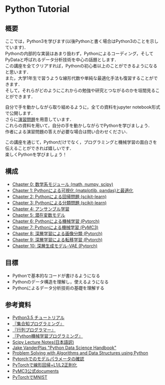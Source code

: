 # Python Tutorial

## 概要
ここでは，Python3を学びます(以後Pythonと書く場合はPython3のことを示しています)．  
Pythonの内部的な実装はあまり扱わず，Pythonによるコーディング，そしてPyDataと呼ばれるデータ分析技術を中心の話題とします．  
この講座を全てクリアすれば，Pythonの初心者以上のことができるようになると思います．  
また，大学1年生で習うような線形代数や単純な最適化手法も復習することができます．  
そして，それらがどのようにこれからの勉強や研究とつながるのかを垣間見ることができます．

自分で手を動かしながら取り組めるように，全ての資料をjupyter notebook形式で公開します．  
さらに[演習問題](./exercise/questions.md)を用意しています．  
これらの資料を用いて，自分の手を動かしながらでPythonを学びましょう．  
作者による演習問題の答えが必要な場合は問い合わせください．　

この講座を通じて，Pythonだけでなく，プログラミングと機械学習の面白さを伝えることができれば嬉しいです．  
楽しくPythonを学びましょう！

## 構成
- [Chapter 0: 数学系モジュール (math, numpy, scipy)](./text/Chapter00.ipynb)
- [Chapter 1: Pythonによる可視化 (matplotlib, pandas)と最適化](./text/Chapter01.ipynb)
- [Chapter 2: Pythonによる回帰問題 (scikit-learn)](./text/Chapter02.ipynb)
- [Chapter 3: Pythonによる分類問題 (scikit-learn)](./text/Chapter03.ipynb)
- [Chapter 4: アンサンブル学習](./text/Chapter04.ipynb)
- [Chapter 5: 潜在変数モデル](./text/Chapter05.ipynb)
- [Chapter 6: Pythonによる機械学習 (Pytorch)](./text/Chapter06.ipynb)
- [Chapter 7: Pythonによる機械学習 (PyMC3)](./text/Chapter07.ipynb)
- [Chapter 8: 深層学習による画像分類 (Pytorch)](./text/Chapter08.ipynb)
- [Chapter 9: 深層学習による転移学習 (Pytorch)](./text/Chapter09.ipynb)
- [Chapter 10: 深層生成モデル-VAE (Pytorch)](./text/Chapter10.ipynb)

## 目標
- Pythonで基本的なコードが書けるようになる
- Pythonのデータ構造を理解し，使えるようになる
- Pythonによるデータ分析技術の基礎を理解する

## 参考資料
- [Python3.5 チュートリアル](https://docs.python.jp/3.5/tutorial/index.html)
- [『集合知プログラミング』](http://amzn.asia/40lmJVE)
- [『行列プログラマー』](http://amzn.asia/iJRaEkZ)
- [『Python機械学習プログラミング』](http://amzn.asia/61GtTE2)
- [Scipy Lecture Notes(日本語訳)](http://www.turbare.net/transl/scipy-lecture-notes/index.html)
- [Jake VanderPlas "Python Data Science Handbook"](https://jakevdp.github.io/PythonDataScienceHandbook/)
- [Problem Solving with Algorithms and Data Structures using Python](https://interactivepython.org/runestone/static/pythonds/index.html)
- [Pytorchでのモデルパラメータの確認](https://tzmi.hatenablog.com/entry/2021/04/30/105227)
- [PyTorchで線形回帰+L1/L2正則化](https://qiita.com/tabintone/items/790729a89ed84bb21b74)
- [PyMC3公式documents](https://docs.pymc.io/nb_tutorials/index.html)
- [PyTorchでMNIST](https://qiita.com/fukuit/items/215ef75113d97560e599)

